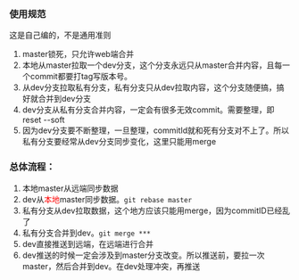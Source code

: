 ### 使用规范
这是自己编的，不是通用准则
1. master锁死，只允许web端合并
2. 本地从master拉取一个dev分支，这个分支永远只从master合并内容，且每一个commit都要打tag写版本号。
3. 从dev分支拉取私有分支，私有分支只从dev拉取内容，这个分支随便搞，搞好就合并到dev分支
4. dev分支从私有分支合并内容，一定会有很多无效commit。需要整理，即reset --soft
5. 因为dev分支要不断整理，一旦整理，commitId就和死有分支对不上了。所以私有分支要经常从dev分支同步变化，这里只能用merge

### 总体流程：
1. 本地master从远端同步数据
2. dev从<font color="red">本地</font>master同步数据。```git rebase master```
3. 私有分支从dev拉取数据，这个地方应该只能用merge，因为commitID已经乱了
4. 私有分支合并到dev。```git merge ***```
5. dev直接推送到远端，在远端进行合并
6. dev推送的时候一定会涉及到master分支改变。所以推送前，要拉一次master，然后合并到dev。在dev处理冲突，再推送